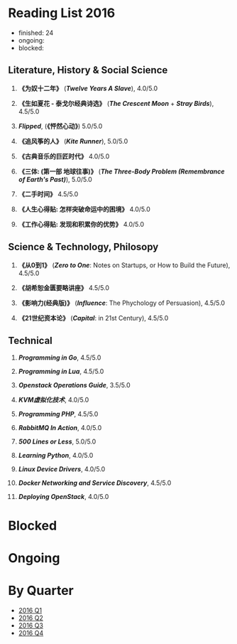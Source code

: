 Reading List 2016
========================

* finished: 24
* ongoing:
* blocked:

## Literature, History & Social Science
1. **《为奴十二年》** (***Twelve Years A Slave***), 4.0/5.0

1. **《生如夏花 - 泰戈尔经典诗选》** (***The Crescent Moon*** + ***Stray Birds***), 4.5/5.0

1. ***Flipped***, (**《怦然心动》**) 5.0/5.0

1. **《追风筝的人》** (***Kite Runner***), 5.0/5.0

1. **《古典音乐的巨匠时代》** 4.0/5.0

1. **《三体: (第一部 地球往事)》** (***The Three-Body Problem (Remembrance of Earth's Past)***), 5.0/5.0

1. **《二手时间》** 4.5/5.0

1. **《人生心得贴: 怎样突破命运中的困境》** 4.0/5.0

1. **《工作心得贴: 发现和积累你的优势》** 4.0/5.0

## Science & Technology, Philosopy
1. **《从0到1》** (***Zero to One***: Notes on Startups, or How to Build the Future), 4.5/5.0

1. **《胡希恕金匮要略讲座》** 4.5/5.0

1. **《影响力(经典版)》** (***Influence***: The Phychology of Persuasion), 4.5/5.0

1. **《21世纪资本论》** (***Capital***: in 21st Century), 4.5/5.0

## Technical
1. ***Programming in Go***, 4.5/5.0

1. ***Programming in Lua***, 4.5/5.0

1. ***Openstack Operations Guide***, 3.5/5.0

1. ***KVM虚拟化技术***, 4.0/5.0

1. ***Programming PHP***, 4.5/5.0

1. ***RabbitMQ In Action***, 4.0/5.0

1. ***500 Lines or Less***, 5.0/5.0

1. ***Learning Python***, 4.0/5.0

1. ***Linux Device Drivers***, 4.0/5.0

1. ***Docker Networking and Service Discovery***, 4.5/5.0

1. ***Deploying OpenStack***, 4.0/5.0

# Blocked

# Ongoing

# By Quarter
- [2016 Q1](2016_Q1.md)
- [2016 Q2](2016_Q2.md)
- [2016 Q3](2016_Q3.md)
- [2016 Q4](2016_Q4.md)
